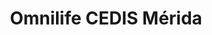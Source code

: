 ---
title: "Omnilife CEDIS Mérida"
url: /merida/omnilife-cedis-merida/
shop: suplementos nutricionales
---